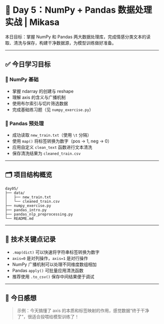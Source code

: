 # 📘 Day 5：NumPy + Pandas 数据处理实战 | Mikasa

本日目标：掌握 NumPy 和 Pandas 两大数据处理库，完成情感分类文本的读取、清洗与保存，构建干净数据源，为模型训练做好准备。

---

## ✅ 今日学习目标

### 🔢 NumPy 基础
- 掌握 ndarray 的创建与 reshape
- 理解 axis 的含义与广播机制
- 使用布尔索引与切片筛选数据
- 完成基础练习题（见 `numpy_exercise.py`）

### 🧾 Pandas 预处理
- 成功读取 `new_train.txt`（使用 `\t` 分隔）
- 使用 `map()` 将标签转换为数字（pos → 1, neg → 0）
- 应用自定义 `clean_text` 函数进行文本清洗
- 保存清洗结果为 `cleaned_train.csv`

---

## 🗂️ 项目结构概览

```
day05/
├── data/
│   ├── new_train.txt
│   └── cleaned_train.csv
├── numpy_exercise.py
├── pandas_intro.py
├── pandas_nlp_preprocessing.py
└── README.md
```

---

## 🚀 技术关键点记录

- `.map(dict)` 可以快速将字符串标签转换为数字
- `axis=0` 是对列操作，`axis=1` 是对行操作
- NumPy 广播机制可以处理不同维度数组相加
- Pandas `apply()` 可批量应用清洗函数
- 推荐使用 `.to_csv()` 保存中间结果便于调试

---

## 💭 今日感想


> 示例：今天搞懂了 axis 的本质和标签映射的作用，感觉数据“终于干净了”，很适合投喂给模型训练了！


